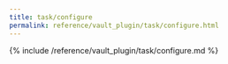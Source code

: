 ```yaml
---
title: task/configure
permalink: reference/vault_plugin/task/configure.html
---
```


{% include /reference/vault_plugin/task/configure.md %}
